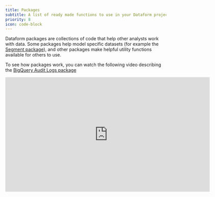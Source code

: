 ```yaml
---
title: Packages
subtitle: A list of ready made functions to use in your Dataform projects.
priority: 8
icon: code-block
---
```


Dataform packages are collections of code that help other analysts work with data. Some packages help model specific datasets (for example the [Segment package](/packages/dataform-segment)), and other packages make helpful utility functions available for others to use.

To see how packages work, you can watch the following video describing the [BigQuery Audit Logs package](/packages/dataform-bq-audit-logs)

<iframe width="640" height="360" src="https://www.loom.com/embed/fdfa25dcdc8544e38fe844199b970f87" frameborder="0" webkitallowfullscreen mozallowfullscreen allowfullscreen></iframe>
